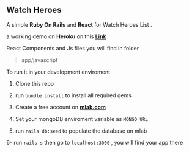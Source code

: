 ## Watch Heroes

A simple **Ruby On Rails** and **React** for Watch Heroes List .

a working demo on **Heroku** on this **[Link](https://watchheroes.herokuapp.com/)**

React Components and Js files you will find in folder

> app/javascript

To run it in your development enviroment

1. Clone this repo

2. run `bundle install` to install all required gems

3. Create a free account on **[mlab.com](https://mlab.com)**

4. Set your mongoDB enviroment variable as `MONGO_URL`

5. run `rails db:seed` to populate the database on mlab

6- run `rails s` then go to `localhost:3000` , you will find your app there
